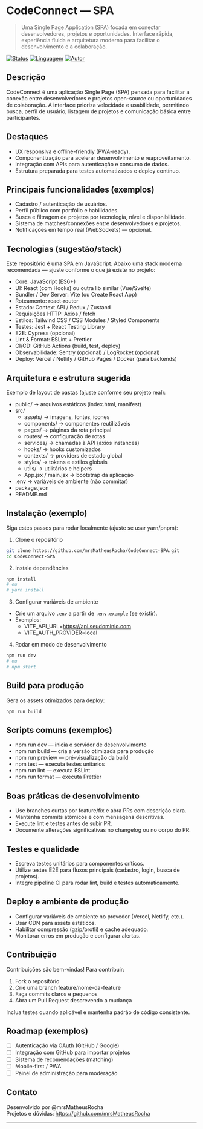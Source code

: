# CodeConnect — SPA

> Uma Single Page Application (SPA) focada em conectar desenvolvedores, projetos e oportunidades. Interface rápida, experiência fluida e arquitetura moderna para facilitar o desenvolvimento e a colaboração.

[![Status](https://img.shields.io/badge/status-em%20desenvolvimento-orange)](https://github.com/mrsMatheusRocha/CodeConnect-SPA)
[![Linguagem](https://img.shields.io/badge/language-JavaScript-yellow)](https://github.com/mrsMatheusRocha/CodeConnect-SPA)
[![Autor](https://img.shields.io/badge/author-mrsMatheusRocha-blue)](https://github.com/mrsMatheusRocha)

Descrição
---------
CodeConnect é uma aplicação Single Page (SPA) pensada para facilitar a conexão entre desenvolvedores e projetos open-source ou oportunidades de colaboração. A interface prioriza velocidade e usabilidade, permitindo busca, perfil de usuário, listagem de projetos e comunicação básica entre participantes.

Destaques
---------
- UX responsiva e offline-friendly (PWA-ready).
- Componentização para acelerar desenvolvimento e reaproveitamento.
- Integração com APIs para autenticação e consumo de dados.
- Estrutura preparada para testes automatizados e deploy contínuo.

Principais funcionalidades (exemplos)
------------------------------------
- Cadastro / autenticação de usuários.
- Perfil público com portfólio e habilidades.
- Busca e filtragem de projetos por tecnologia, nível e disponibilidade.
- Sistema de matches/connexões entre desenvolvedores e projetos.
- Notificações em tempo real (WebSockets) — opcional.

Tecnologias (sugestão/stack)
----------------------------
Este repositório é uma SPA em JavaScript. Abaixo uma stack moderna recomendada — ajuste conforme o que já existe no projeto:

- Core: JavaScript (ES6+)
- UI: React (com Hooks) ou outra lib similar (Vue/Svelte)
- Bundler / Dev Server: Vite (ou Create React App)
- Roteamento: react-router
- Estado: Context API / Redux / Zustand
- Requisições HTTP: Axios / fetch
- Estilos: Tailwind CSS / CSS Modules / Styled Components
- Testes: Jest + React Testing Library
- E2E: Cypress (opcional)
- Lint & Format: ESLint + Prettier
- CI/CD: GitHub Actions (build, test, deploy)
- Observabilidade: Sentry (opcional) / LogRocket (opcional)
- Deploy: Vercel / Netlify / GitHub Pages / Docker (para backends)

Arquitetura e estrutura sugerida
-------------------------------
Exemplo de layout de pastas (ajuste conforme seu projeto real):

- public/                -> arquivos estáticos (index.html, manifest)
- src/
  - assets/              -> imagens, fontes, ícones
  - components/          -> componentes reutilizáveis
  - pages/               -> páginas da rota principal
  - routes/              -> configuração de rotas
  - services/            -> chamadas à API (axios instances)
  - hooks/               -> hooks customizados
  - contexts/            -> providers de estado global
  - styles/              -> tokens e estilos globais
  - utils/               -> utilitários e helpers
  - App.jsx / main.jsx   -> bootstrap da aplicação
- .env                   -> variáveis de ambiente (não commitar)
- package.json
- README.md

Instalação (exemplo)
--------------------
Siga estes passos para rodar localmente (ajuste se usar yarn/pnpm):

1. Clone o repositório
```bash
git clone https://github.com/mrsMatheusRocha/CodeConnect-SPA.git
cd CodeConnect-SPA
```

2. Instale dependências
```bash
npm install
# ou
# yarn install
```

3. Configurar variáveis de ambiente
- Crie um arquivo `.env` a partir de `.env.example` (se existir).
- Exemplos:
  - VITE_API_URL=https://api.seudominio.com
  - VITE_AUTH_PROVIDER=local

4. Rodar em modo de desenvolvimento
```bash
npm run dev
# ou
# npm start
```

Build para produção
-------------------
Gera os assets otimizados para deploy:

```bash
npm run build
```

Scripts comuns (exemplos)
-------------------------
- npm run dev — inicia o servidor de desenvolvimento
- npm run build — cria a versão otimizada para produção
- npm run preview — pré-visualização da build
- npm test — executa testes unitários
- npm run lint — executa ESLint
- npm run format — executa Prettier

Boas práticas de desenvolvimento
-------------------------------
- Use branches curtas por feature/fix e abra PRs com descrição clara.
- Mantenha commits atômicos e com mensagens descritivas.
- Execute lint e testes antes de subir PR.
- Documente alterações significativas no changelog ou no corpo do PR.

Testes e qualidade
------------------
- Escreva testes unitários para componentes críticos.
- Utilize testes E2E para fluxos principais (cadastro, login, busca de projetos).
- Integre pipeline CI para rodar lint, build e testes automaticamente.

Deploy e ambiente de produção
-----------------------------
- Configurar variáveis de ambiente no provedor (Vercel, Netlify, etc.).
- Usar CDN para assets estáticos.
- Habilitar compressão (gzip/brotli) e cache adequado.
- Monitorar erros em produção e configurar alertas.

Contribuição
------------
Contribuições são bem-vindas! Para contribuir:

1. Fork o repositório
2. Crie uma branch feature/nome-da-feature
3. Faça commits claros e pequenos
4. Abra um Pull Request descrevendo a mudança

Inclua testes quando aplicável e mantenha padrão de código consistente.

Roadmap (exemplos)
------------------
- [ ] Autenticação via OAuth (GitHub / Google)
- [ ] Integração com GitHub para importar projetos
- [ ] Sistema de recomendações (matching)
- [ ] Mobile-first / PWA
- [ ] Painel de administração para moderação

Contato
-------
Desenvolvido por @mrsMatheusRocha  
Projetos e dúvidas: https://github.com/mrsMatheusRocha

---
